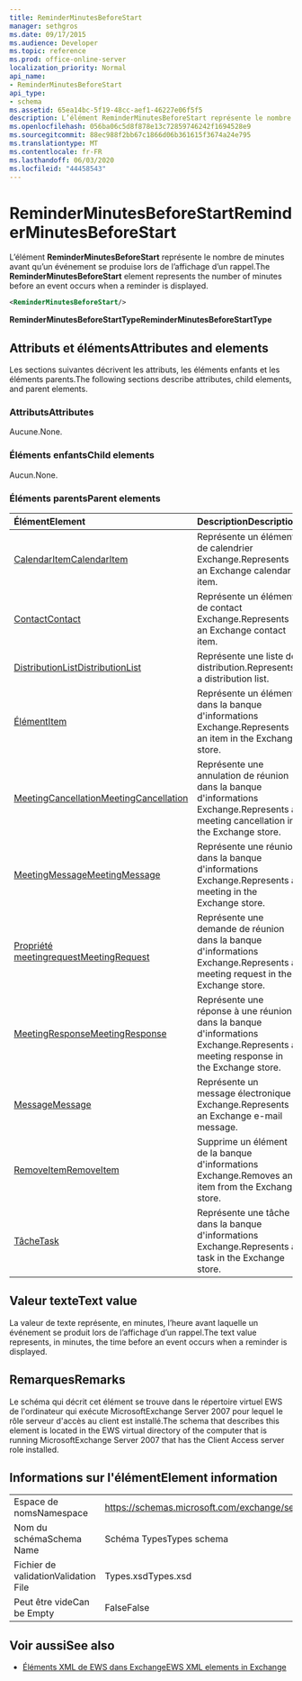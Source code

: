 ```yaml
---
title: ReminderMinutesBeforeStart
manager: sethgros
ms.date: 09/17/2015
ms.audience: Developer
ms.topic: reference
ms.prod: office-online-server
localization_priority: Normal
api_name:
- ReminderMinutesBeforeStart
api_type:
- schema
ms.assetid: 65ea14bc-5f19-48cc-aef1-46227e06f5f5
description: L’élément ReminderMinutesBeforeStart représente le nombre de minutes avant qu’un événement se produise lors de l’affichage d’un rappel.
ms.openlocfilehash: 056ba06c5d8f878e13c72859746242f1694528e9
ms.sourcegitcommit: 88ec988f2bb67c1866d06b361615f3674a24e795
ms.translationtype: MT
ms.contentlocale: fr-FR
ms.lasthandoff: 06/03/2020
ms.locfileid: "44458543"
---
```

# <a name="reminderminutesbeforestart"></a><span data-ttu-id="76fa6-103">ReminderMinutesBeforeStart</span><span class="sxs-lookup"><span data-stu-id="76fa6-103">ReminderMinutesBeforeStart</span></span>

<span data-ttu-id="76fa6-104">L’élément **ReminderMinutesBeforeStart** représente le nombre de minutes avant qu’un événement se produise lors de l’affichage d’un rappel.</span><span class="sxs-lookup"><span data-stu-id="76fa6-104">The **ReminderMinutesBeforeStart** element represents the number of minutes before an event occurs when a reminder is displayed.</span></span> 
  
```xml
<ReminderMinutesBeforeStart/>
```

 <span data-ttu-id="76fa6-105">**ReminderMinutesBeforeStartType**</span><span class="sxs-lookup"><span data-stu-id="76fa6-105">**ReminderMinutesBeforeStartType**</span></span>
## <a name="attributes-and-elements"></a><span data-ttu-id="76fa6-106">Attributs et éléments</span><span class="sxs-lookup"><span data-stu-id="76fa6-106">Attributes and elements</span></span>

<span data-ttu-id="76fa6-107">Les sections suivantes décrivent les attributs, les éléments enfants et les éléments parents.</span><span class="sxs-lookup"><span data-stu-id="76fa6-107">The following sections describe attributes, child elements, and parent elements.</span></span>
  
### <a name="attributes"></a><span data-ttu-id="76fa6-108">Attributs</span><span class="sxs-lookup"><span data-stu-id="76fa6-108">Attributes</span></span>

<span data-ttu-id="76fa6-109">Aucune.</span><span class="sxs-lookup"><span data-stu-id="76fa6-109">None.</span></span>
  
### <a name="child-elements"></a><span data-ttu-id="76fa6-110">Éléments enfants</span><span class="sxs-lookup"><span data-stu-id="76fa6-110">Child elements</span></span>

<span data-ttu-id="76fa6-111">Aucun.</span><span class="sxs-lookup"><span data-stu-id="76fa6-111">None.</span></span>
  
### <a name="parent-elements"></a><span data-ttu-id="76fa6-112">Éléments parents</span><span class="sxs-lookup"><span data-stu-id="76fa6-112">Parent elements</span></span>

|<span data-ttu-id="76fa6-113">**Élément**</span><span class="sxs-lookup"><span data-stu-id="76fa6-113">**Element**</span></span>|<span data-ttu-id="76fa6-114">**Description**</span><span class="sxs-lookup"><span data-stu-id="76fa6-114">**Description**</span></span>|
|:-----|:-----|
|[<span data-ttu-id="76fa6-115">CalendarItem</span><span class="sxs-lookup"><span data-stu-id="76fa6-115">CalendarItem</span></span>](calendaritem.md) <br/> |<span data-ttu-id="76fa6-116">Représente un élément de calendrier Exchange.</span><span class="sxs-lookup"><span data-stu-id="76fa6-116">Represents an Exchange calendar item.</span></span>  <br/> |
|[<span data-ttu-id="76fa6-117">Contact</span><span class="sxs-lookup"><span data-stu-id="76fa6-117">Contact</span></span>](contact.md) <br/> |<span data-ttu-id="76fa6-118">Représente un élément de contact Exchange.</span><span class="sxs-lookup"><span data-stu-id="76fa6-118">Represents an Exchange contact item.</span></span>  <br/> |
|[<span data-ttu-id="76fa6-119">DistributionList</span><span class="sxs-lookup"><span data-stu-id="76fa6-119">DistributionList</span></span>](distributionlist.md) <br/> |<span data-ttu-id="76fa6-120">Représente une liste de distribution.</span><span class="sxs-lookup"><span data-stu-id="76fa6-120">Represents a distribution list.</span></span>  <br/> |
|[<span data-ttu-id="76fa6-121">Élément</span><span class="sxs-lookup"><span data-stu-id="76fa6-121">Item</span></span>](item.md) <br/> |<span data-ttu-id="76fa6-122">Représente un élément dans la banque d'informations Exchange.</span><span class="sxs-lookup"><span data-stu-id="76fa6-122">Represents an item in the Exchange store.</span></span>  <br/> |
|[<span data-ttu-id="76fa6-123">MeetingCancellation</span><span class="sxs-lookup"><span data-stu-id="76fa6-123">MeetingCancellation</span></span>](meetingcancellation.md) <br/> |<span data-ttu-id="76fa6-124">Représente une annulation de réunion dans la banque d'informations Exchange.</span><span class="sxs-lookup"><span data-stu-id="76fa6-124">Represents a meeting cancellation in the Exchange store.</span></span>  <br/> |
|[<span data-ttu-id="76fa6-125">MeetingMessage</span><span class="sxs-lookup"><span data-stu-id="76fa6-125">MeetingMessage</span></span>](meetingmessage.md) <br/> |<span data-ttu-id="76fa6-126">Représente une réunion dans la banque d'informations Exchange.</span><span class="sxs-lookup"><span data-stu-id="76fa6-126">Represents a meeting in the Exchange store.</span></span>  <br/> |
|[<span data-ttu-id="76fa6-127">Propriété meetingrequest</span><span class="sxs-lookup"><span data-stu-id="76fa6-127">MeetingRequest</span></span>](meetingrequest.md) <br/> |<span data-ttu-id="76fa6-128">Représente une demande de réunion dans la banque d'informations Exchange.</span><span class="sxs-lookup"><span data-stu-id="76fa6-128">Represents a meeting request in the Exchange store.</span></span>  <br/> |
|[<span data-ttu-id="76fa6-129">MeetingResponse</span><span class="sxs-lookup"><span data-stu-id="76fa6-129">MeetingResponse</span></span>](meetingresponse.md) <br/> |<span data-ttu-id="76fa6-130">Représente une réponse à une réunion dans la banque d'informations Exchange.</span><span class="sxs-lookup"><span data-stu-id="76fa6-130">Represents a meeting response in the Exchange store.</span></span>  <br/> |
|[<span data-ttu-id="76fa6-131">Message</span><span class="sxs-lookup"><span data-stu-id="76fa6-131">Message</span></span>](message-ex15websvcsotherref.md) <br/> |<span data-ttu-id="76fa6-132">Représente un message électronique Exchange.</span><span class="sxs-lookup"><span data-stu-id="76fa6-132">Represents an Exchange e-mail message.</span></span>  <br/> |
|[<span data-ttu-id="76fa6-133">RemoveItem</span><span class="sxs-lookup"><span data-stu-id="76fa6-133">RemoveItem</span></span>](removeitem.md) <br/> |<span data-ttu-id="76fa6-134">Supprime un élément de la banque d'informations Exchange.</span><span class="sxs-lookup"><span data-stu-id="76fa6-134">Removes an item from the Exchange store.</span></span>  <br/> |
|[<span data-ttu-id="76fa6-135">Tâche</span><span class="sxs-lookup"><span data-stu-id="76fa6-135">Task</span></span>](task.md) <br/> |<span data-ttu-id="76fa6-136">Représente une tâche dans la banque d'informations Exchange.</span><span class="sxs-lookup"><span data-stu-id="76fa6-136">Represents a task in the Exchange store.</span></span>  <br/> |
   
## <a name="text-value"></a><span data-ttu-id="76fa6-137">Valeur texte</span><span class="sxs-lookup"><span data-stu-id="76fa6-137">Text value</span></span>

<span data-ttu-id="76fa6-138">La valeur de texte représente, en minutes, l’heure avant laquelle un événement se produit lors de l’affichage d’un rappel.</span><span class="sxs-lookup"><span data-stu-id="76fa6-138">The text value represents, in minutes, the time before an event occurs when a reminder is displayed.</span></span>
  
## <a name="remarks"></a><span data-ttu-id="76fa6-139">Remarques</span><span class="sxs-lookup"><span data-stu-id="76fa6-139">Remarks</span></span>

<span data-ttu-id="76fa6-140">Le schéma qui décrit cet élément se trouve dans le répertoire virtuel EWS de l'ordinateur qui exécute MicrosoftExchange Server 2007 pour lequel le rôle serveur d'accès au client est installé.</span><span class="sxs-lookup"><span data-stu-id="76fa6-140">The schema that describes this element is located in the EWS virtual directory of the computer that is running MicrosoftExchange Server 2007 that has the Client Access server role installed.</span></span>
  
## <a name="element-information"></a><span data-ttu-id="76fa6-141">Informations sur l'élément</span><span class="sxs-lookup"><span data-stu-id="76fa6-141">Element information</span></span>

|||
|:-----|:-----|
|<span data-ttu-id="76fa6-142">Espace de noms</span><span class="sxs-lookup"><span data-stu-id="76fa6-142">Namespace</span></span>  <br/> |https://schemas.microsoft.com/exchange/services/2006/types  <br/> |
|<span data-ttu-id="76fa6-143">Nom du schéma</span><span class="sxs-lookup"><span data-stu-id="76fa6-143">Schema Name</span></span>  <br/> |<span data-ttu-id="76fa6-144">Schéma Types</span><span class="sxs-lookup"><span data-stu-id="76fa6-144">Types schema</span></span>  <br/> |
|<span data-ttu-id="76fa6-145">Fichier de validation</span><span class="sxs-lookup"><span data-stu-id="76fa6-145">Validation File</span></span>  <br/> |<span data-ttu-id="76fa6-146">Types.xsd</span><span class="sxs-lookup"><span data-stu-id="76fa6-146">Types.xsd</span></span>  <br/> |
|<span data-ttu-id="76fa6-147">Peut être vide</span><span class="sxs-lookup"><span data-stu-id="76fa6-147">Can be Empty</span></span>  <br/> |<span data-ttu-id="76fa6-148">False</span><span class="sxs-lookup"><span data-stu-id="76fa6-148">False</span></span>  <br/> |
   
## <a name="see-also"></a><span data-ttu-id="76fa6-149">Voir aussi</span><span class="sxs-lookup"><span data-stu-id="76fa6-149">See also</span></span>



- [<span data-ttu-id="76fa6-150">Éléments XML de EWS dans Exchange</span><span class="sxs-lookup"><span data-stu-id="76fa6-150">EWS XML elements in Exchange</span></span>](ews-xml-elements-in-exchange.md)

